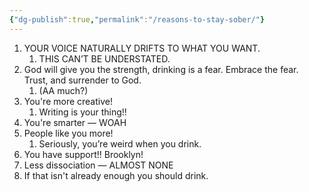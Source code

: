 ```yaml
---
{"dg-publish":true,"permalink":"/reasons-to-stay-sober/"}
---
```



1. YOUR VOICE NATURALLY DRIFTS TO WHAT YOU WANT.
	1. THIS CAN’T BE UNDERSTATED.
2. God will give you the strength, drinking is a fear. Embrace the fear. Trust, and surrender to God.
	1. (AA much?)
3. You're more creative! 
	1. Writing is your thing!!
4. You're smarter — WOAH
5. People like you more! 
	1. Seriously, you’re weird when you drink.
6. You have support!! Brooklyn!
7. Less dissociation — ALMOST NONE
8. If that isn't already enough you should drink. 